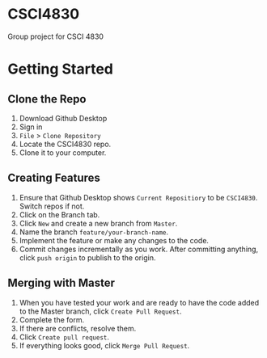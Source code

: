 # CSCI4830
Group project for CSCI 4830

# Getting Started

## Clone the Repo

1. Download Github Desktop
2. Sign in
3. `File` > `Clone Repository`
4. Locate the CSCI4830 repo.
5. Clone it to your computer.

## Creating Features
1. Ensure that Github Desktop shows `Current Repositiory` to be `CSCI4830`. Switch repos if not. 
2. Click on the Branch tab. 
3. Click `New` and create a new branch from `Master`.
4. Name the branch `feature/your-branch-name`.
5. Implement the feature or make any changes to the code. 
6. Commit changes incrementally as you work. After committing anything, click `push origin` to publish to the origin.

## Merging with Master

1. When you have tested your work and are ready to have the code added to the Master branch, click `Create Pull Request`. 
2. Complete the form.
3. If there are conflicts, resolve them.
4. Click `Create pull request`. 
5. If everything looks good, click `Merge Pull Request`. 